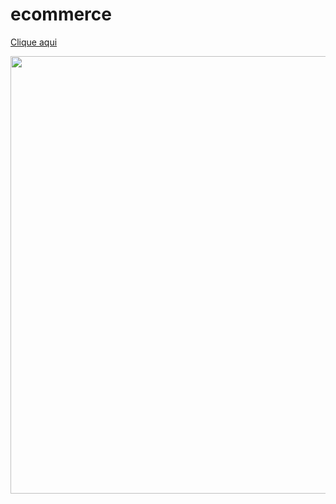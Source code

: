 # ecommerce

<a href="https://allan-souza13.github.io/ecommerce/">Clique aqui</a>
<div align="center">
  
<img src="https://user-images.githubusercontent.com/77082266/232248708-3b11456e-eb8e-44a4-8707-051ad789c37f.png" width="700px" />
</div>
